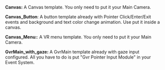 **Canvas:** A Canvas template. You only need to put it your Main Camera.

**Canvas_Button**: A button template already with Pointer Click/Enter/Exit events and background and text color change animation. Use put it inside a canvas.

**Canvas_Menu:**: A VR menu template. You only need to put it your Main Camera.

**GvrMain_with_gaze:** A GvrMain template already with gaze input configured. All you have to do is put "Gvr Pointer Input Module" in your Event System.
